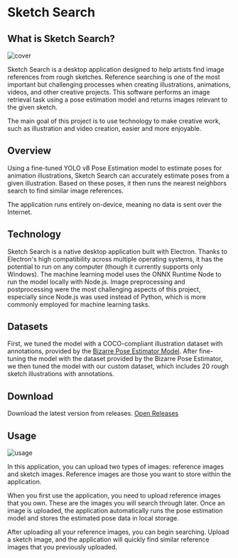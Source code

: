 # Sketch Search

## What is Sketch Search?

![cover](https://github.com/user-attachments/assets/543c7707-584c-47c3-a1f3-682fbb65117f)

Sketch Search is a desktop application designed to help artists find image references from rough sketches. Reference searching is one of the most important but challenging processes when creating illustrations, animations, videos, and other creative projects. This software performs an image retrieval task using a pose estimation model and returns images relevant to the given sketch.

The main goal of this project is to use technology to make creative work, such as illustration and video creation, easier and more enjoyable.

## Overview

Using a fine-tuned YOLO v8 Pose Estimation model to estimate poses for animation illustrations, Sketch Search can accurately estimate poses from a given illustration. Based on these poses, it then runs the nearest neighbors search to find similar image references.

The application runs entirely on-device, meaning no data is sent over the Internet.

## Technology

Sketch Search is a native desktop application built with Electron. Thanks to Electron's high compatibility across multiple operating systems, it has the potential to run on any computer (though it currently supports only Windows). The machine learning model uses the ONNX Runtime Node to run the model locally with Node.js. Image preprocessing and postprocessing were the most challenging aspects of this project, especially since Node.js was used instead of Python, which is more commonly employed for machine learning tasks.

## Datasets

First, we tuned the model with a COCO-compliant illustration dataset with annotations, provided by the [Bizarre Pose Estimator Model](https://github.com/ShuhongChen/bizarre-pose-estimator).
After fine-tuning the model with the dataset provided by the Bizarre Pose Estimator, we then tuned the model with our custom dataset, which includes 20 rough sketch illustrations with annotations.

## Download
Download the latest version from releases. [Open Releases](https://github.com/rogue1starwars/sketch-search/releases)

## Usage

![usage](https://github.com/user-attachments/assets/02fc9ed2-3720-4081-8f24-bc387ff4c7dd)

In this application, you can upload two types of images: reference images and sketch images. Reference images are those you want to store within the application.

When you first use the application, you need to upload reference images that you own. These are the images you will search through later. Once an image is uploaded, the application automatically runs the pose estimation model and stores the estimated pose data in local storage.

After uploading all your reference images, you can begin searching. Upload a sketch image, and the application will quickly find similar reference images that you previously uploaded.

